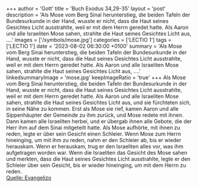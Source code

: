 +++
author = 'Gott'
title = 'Buch Exodus 34,29-35'
layout = 'post'
description = 'Als Mose vom Berg Sinai herunterstieg, die beiden Tafeln der Bundesurkunde in der Hand, wusste er nicht, dass die Haut seines Gesichtes Licht ausstrahlte, weil er mit dem Herrn geredet hatte. Als Aaron und alle Israeliten Mose sahen, strahlte die Haut seines Gesichtes Licht aus, ....'
images = ['/symbols/mose.jpg']
categories = ['LECTIO 1']
tags = ['LECTIO 1']
date = '2023-08-02 06:30:00 +0100'
summary = 'Als Mose vom Berg Sinai herunterstieg, die beiden Tafeln der Bundesurkunde in der Hand, wusste er nicht, dass die Haut seines Gesichtes Licht ausstrahlte, weil er mit dem Herrn geredet hatte. Als Aaron und alle Israeliten Mose sahen, strahlte die Haut seines Gesichtes Licht aus, ....'
linkedsummaryImage = 'mose.jpg'
keepImageRatio = 'true'
+++
Als Mose vom Berg Sinai herunterstieg, die beiden Tafeln der Bundesurkunde in der Hand, wusste er nicht, dass die Haut seines Gesichtes Licht ausstrahlte, weil er mit dem Herrn geredet hatte.
Als Aaron und alle Israeliten Mose sahen, strahlte die Haut seines Gesichtes Licht aus, und sie fürchteten sich, in seine Nähe zu kommen.<!--more-->
Erst als Mose sie rief, kamen Aaron und alle Sippenhäupter der Gemeinde zu ihm zurück, und Mose redete mit ihnen.
Dann kamen alle Israeliten herbei, und er übergab ihnen alle Gebote, die der Herr ihm auf dem Sinai mitgeteilt hatte.
Als Mose aufhörte, mit ihnen zu reden, legte er über sein Gesicht einen Schleier.
Wenn Mose zum Herrn hineinging, um mit ihm zu reden, nahm er den Schleier ab, bis er wieder herauskam. Wenn er herauskam, trug er den Israeliten alles vor, was ihm aufgetragen worden war.
Wenn die Israeliten das Gesicht des Mose sahen und merkten, dass die Haut seines Gesichtes Licht ausstrahlte, legte er den Schleier über sein Gesicht, bis er wieder hineinging, um mit dem Herrn zu reden.<br> [Quelle: Evangelizo](https://evangeliumtagfuertag.org/DE/gospel)